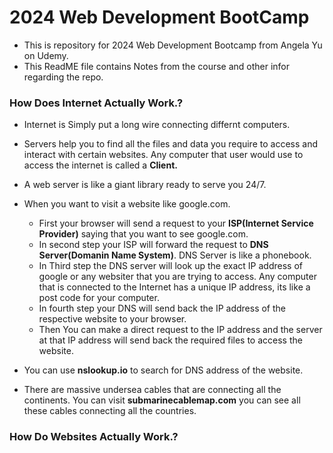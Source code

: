 # 2024 Web Development BootCamp

- This is repository for 2024 Web Development Bootcamp from Angela Yu on Udemy.
- This ReadME file contains Notes from the course and other infor regarding the repo.

### How Does Internet Actually Work.?

- Internet is Simply put a long wire connecting differnt computers.
- Servers help you to find all the files and data you require to access and interact with certain websites. Any computer that user would use to access the internet is called a **Client.**
- A web server is like a giant library ready to serve you 24/7.
- When you want to visit a website like google.com.

  - First your browser will send a request to your **ISP(Internet Service Provider)** saying that you want to see google.com.
  - In second step your ISP will forward the request to **DNS Server(Domanin Name System)**. DNS Server is like a phonebook.
  - In Third step the DNS server will look up the exact IP address of google or any websiter that you are trying to access. Any computer that is connected to the Internet has a unique IP address, its like a post code for your computer.
  - In fourth step your DNS will send back the IP address of the respective website to your browser.
  - Then You can make a direct request to the IP address and the server at that IP address will send back the required files to access the website.

- You can use **nslookup.io** to search for DNS address of the website.
- There are massive undersea cables that are connecting all the continents. You can visit **submarinecablemap.com** you can see all these cables connecting all the countries.

### How Do Websites Actually Work.?
